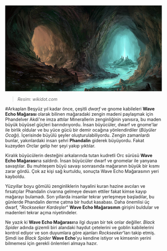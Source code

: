 ![Wave Echo Mağarası](Resimler/WaveEchoCave.png)
>*Resim: wikidot.com*

#Arkaplan
Beşyüz yıl kadar önce, çeşitli *dwarf* ve gnome kabileleri **Wave Echo Mağarası** olarak bilinen mağaradaki zengin madeni paylaşmak için Phandelver Akdi'ne imza attılar
Minerallerin zenginliğinin yanısıra, bu maden büyük büyüsel güçleri barındırıyordu. İnsan büyücüler, dwarf ve gnome'lar ile birlik oldular ve bu yüce gücü bir demir ocağına yönlendirdiler (*Büyüler Ocağı*). İçerisinde büyülü şeyler oluşturulabiliyordu. Zengin zamanlardı bunlar, yakınlardaki insan şehri **Phandalin** giderek büyüyordu. Fakat kuzeyden *Orc*lar gelip her şeyi yakıp yıktılar.

Kiralık büyücülerin desteğini arkalarında tutan kudretli Orc sürüsü **Wave Echo Mağarası**na saldırdı. İnsan büyücüler dwarf ve gnomelar ile yanyana savaştılar. Bu muhteşem büyü savaşı sonrasında mağaranın büyük bir kısmı zarar gördü. Çok az kişi sağ kurtuldu, sonuçta Wave Echo Mağarasının yeri kayboldu.

Yüzyıllar boyu gömülü zenginliklerin hayalini kuran hazine avcıları ve fırsatçılar Phandalin civarına gelmeye devam ettiler fakat kimse kayıp mağarayı bulamadı. Son yıllarda insanlar tekrar yerleşmeye başladılar, bu günlerde Phandalin derme çatma bir hudut kasabası. Daha önemlisi üç dwarf, "*Rockseeker Kardeşler*" **Wave Echo Mağarasının** girişini buldular ve madenleri tekrar açma niyetindeler.

Ne yazık ki **Wave Echo Mağarası**na ilgi duyan bir tek onlar değiller. *Black Spider* adında gizemli biri alandaki haydut çetelerini ve goblin kabilelerini kontrol ediyor ve son duyumlara göre ajanları *Rockseeker*'ları takip etmiş. Şimdi ise *Black Spider* **Wave Echo**'yu kendine istiyor ve kimsenin yerini bilmemesi için gerekli önlemleri almaya hazır.
